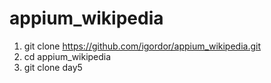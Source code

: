 # appium_wikipedia


1. git clone https://github.com/igordor/appium_wikipedia.git
2. cd appium_wikipedia
3. git clone day5
